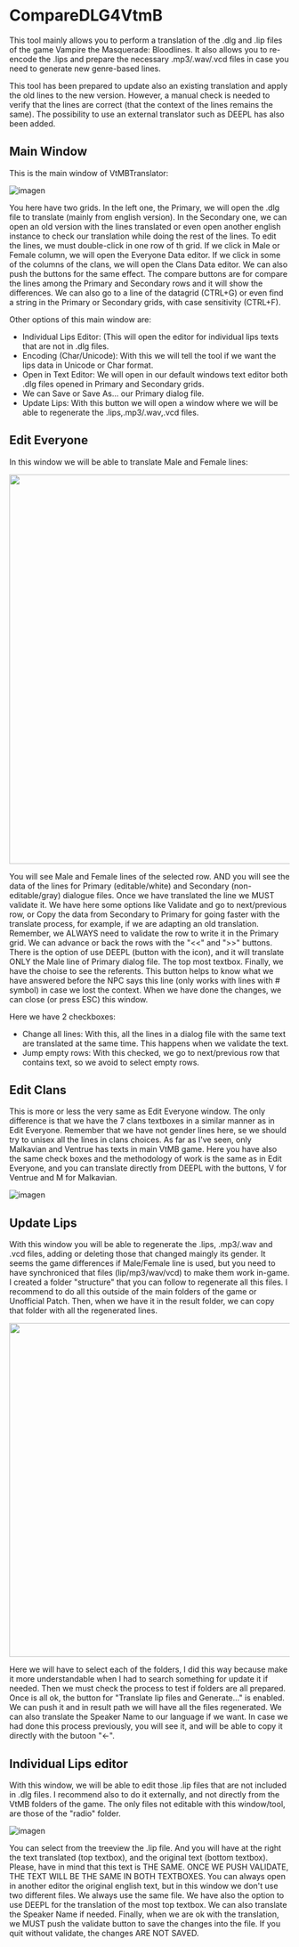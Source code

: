 # CompareDLG4VtmB

This tool mainly allows you to perform a translation of the .dlg and .lip files of the game Vampire the Masquerade: Bloodlines. It also allows you to re-encode the .lips and prepare the necessary .mp3/.wav/.vcd files in case you need to generate new genre-based lines.

This tool has been prepared to update also an existing translation and apply the old lines to the new version. However, a manual check is needed to verify that the lines are correct (that the context of the lines remains the same). The possibility to use an external translator such as DEEPL has also been added.

## Main Window
This is the main window of VtMBTranslator:

![imagen](https://github.com/user-attachments/assets/577b8bbf-654c-41ac-b28a-21f40b67b650)

You here have two grids. In the left one, the Primary, we will open the .dlg file to translate (mainly from english version). In the Secondary one, we can open an old version with the lines translated or even open another english instance to check our translation while doing the rest of the lines.
To edit the lines, we must double-click in one row of th grid. If we click in Male or Female column, we will open the Everyone Data editor. If we click in some of the columns of the clans, we will open the Clans Data editor. We can also push the buttons for the same effect.
The compare buttons are for compare the lines among the Primary and Secondary rows and it will show the differences.
We can also go to a line of the datagrid (CTRL+G) or even find a string in the Primary or Secondary grids, with case sensitivity (CTRL+F).

Other options of this main window are:
- Individual Lips Editor: (This will open the editor for individual lips texts that are not in .dlg files.
- Encoding (Char/Unicode): With this we will tell the tool if we want the lips data in Unicode or Char format.
- Open in Text Editor: We will open in our default windows text editor both .dlg files opened in Primary and Secondary grids.
- We can Save or Save As... our Primary dialog file.
- Update Lips: With this button we will open a window where we will be able to regenerate the .lips,.mp3/.wav,.vcd files.


## Edit Everyone
In this window we will be able to translate Male and Female lines:

<img src="https://github.com/user-attachments/assets/60ea6805-ed55-4ef4-9ae2-d83a67c78020" width="700">

You will see Male and Female lines of the selected row. AND you will see the data of the lines for Primary (editable/white) and Secondary (non-editable/gray) dialogue files.
Once we have translated the line we MUST validate it. We have here some options like Validate and go to next/previous row, or Copy the data from Secondary to Primary for going faster with the translate process, for example, if we are adapting an old translation. Remember, we ALWAYS need to validate the row to write it in the Primary grid. We can advance or back the rows with the "<<" and ">>" buttons.
There is the option of use DEEPL (button with the icon), and it will translate ONLY the Male line of Primary dialog file. The top most textbox.
Finally, we have the choise to see the referents. This button helps to know what we have answered before the NPC says this line (only works with lines with # symbol) in case we lost the context.
When we have done the changes, we can close (or press ESC) this window.

Here we have 2 checkboxes:
- Change all lines: With this, all the lines in a dialog file with the same text are translated at the same time. This happens when we validate the text.
- Jump empty rows: With this checked, we go to next/previous row that contains text, so we avoid to select empty rows.


## Edit Clans
This is more or less the very same as Edit Everyone window. The only difference is that we have the 7 clans textboxes in a similar manner as in Edit Everyone. Remember that we have not gender lines here, se we should try to unisex all the lines in clans choices. As far as I've seen, only Malkavian and Ventrue has texts in main VtMB game.
Here you have also the same check boxes and the methodology of work is the same as in Edit Everyone, and you can translate directly from DEEPL with the buttons, V for Ventrue and M for Malkavian.

![imagen](https://github.com/user-attachments/assets/e6bc5725-f2b4-4c66-843d-09f2e250af99)


## Update Lips
With this window you will be able to regenerate the .lips, .mp3/.wav and .vcd files, adding or deleting those that changed maingly its gender. It seems the game differences if Male/Female line is used, but you need to have synchroniced that files (lip/mp3/wav/vcd) to make them work in-game.
I created a folder "structure" that you can follow to regenerate all this files. I recommend to do all this outside of the main folders of the game or Unofficial Patch. Then, when we have it in the result folder, we can copy that folder with all the regenerated lines.

<img src="https://github.com/user-attachments/assets/e97dce23-f383-4d1d-8441-ccebcb362947" width="600">

Here we will have to select each of the folders, I did this way because make it more understandable when I had to search something for update it if needed.
Then we must check the process to test if folders are all prepared. Once is all ok, the button for "Translate lip files and Generate..." is enabled.
We can push it and in result path we will have all the files regenerated.
We can also translate the Speaker Name to our language if we want. In case we had done this process previously, you will see it, and will be able to copy it directly with the butoon "<-".


## Individual Lips editor
With this window, we will be able to edit those .lip files that are not included in .dlg files. I recommend also to do it externally, and not directly from the VtMB folders of the game. The only files not editable with this window/tool, are those of the "radio" folder.

![imagen](https://github.com/user-attachments/assets/b9ee0f3a-44e2-4519-ba9d-e643c324ce2b)

You can select from the treeview the .lip file. And you will have at the right the text translated (top textbox), and the original text (bottom textbox). Please, have in mind that this text is THE SAME. ONCE WE PUSH VALIDATE, THE TEXT WILL BE THE SAME IN BOTH TEXTBOXES. You can always open in another editor the original english text, but in this window we don't use two different files. We always use the same file.
We have also the option to use DEEPL for the translation of the most top textbox.
We can also translate the Speaker Name if needed.
Finally, when we are ok with the translation, we MUST push the validate button to save the changes into the file. If you quit without validate, the changes ARE NOT SAVED.

